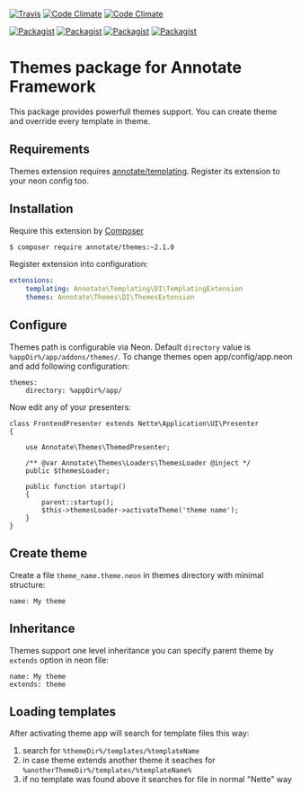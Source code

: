 [![Travis](https://img.shields.io/travis/AnnotateFramework/themes.svg?style=flat-square)](https://travis-ci.org/AnnotateFramework/themes)
[![Code Climate](https://img.shields.io/codeclimate/github/AnnotateFramework/themes.svg?style=flat-square)](https://codeclimate.com/github/AnnotateFramework/themes)
[![Code Climate](https://img.shields.io/codeclimate/coverage/github/AnnotateFramework/themes.svg?style=flat-square)](https://codeclimate.com/github/AnnotateFramework/themes)


[![Packagist](https://img.shields.io/packagist/v/annotate/themes.svg?style=flat-square)](https://packagist.org/packages/annotate/themes)
[![Packagist](https://img.shields.io/packagist/dm/annotate/themes.svg?style=flat-square)](https://packagist.org/packages/annotate/themes)
[![Packagist](https://img.shields.io/packagist/dd/annotate/themes.svg?style=flat-square)](https://packagist.org/packages/annotate/themes)
[![Packagist](https://img.shields.io/packagist/dt/annotate/themes.svg?style=flat-square)](https://packagist.org/packages/annotate/themes)

Themes package for Annotate Framework
=====================================

This package provides powerfull themes support. You can create theme and override every template in theme.

Requirements
------------

Themes extension requires [annotate/templating](https://github.com/AnnotateFramework/templating). Register its extension to your neon config too.

Installation
------------

Require this extension by [Composer](http://getcomposer.org)

```sh
$ composer require annotate/themes:~2.1.0
```

Register extension into configuration:

```yml
extensions:
    templating: Annotate\Templating\DI\TemplatingExtension
    themes: Annotate\Themes\DI\ThemesExtension
```

Configure
---------

Themes path is configurable via Neon. Default `directory` value is `%appDir%/app/addons/themes/`.
To change themes open app/config/app.neon and add following configuration:

    themes:
        directory: %appDir%/app/
    
Now edit any of your presenters:

	class FrontendPresenter extends Nette\Application\UI\Presenter
	{
	
		use Annotate\Themes\ThemedPresenter;
	
		/** @var Annotate\Themes\Loaders\ThemesLoader @inject */
		public $themesLoader;
	
		public function startup()
		{
			parent::startup();
			$this->themesLoader->activateTheme('theme name');
		}
	}

Create theme
------------

Create a file `theme_name.theme.neon` in themes directory with minimal structure:


```neon
name: My theme
```

Inheritance
-----------

Themes support one level inheritance you can specify parent theme by `extends` option in neon file:

```neon
name: My theme
extends: theme
```

Loading templates
-----------------

After activating theme app will search for template files this way:
 
 1. search for `%themeDir%/templates/%templateName`
 2. in case theme extends another theme it seaches for `%anotherThemeDir%/templates/%templateName%`
 3. if no template was found above it searches for file in normal "Nette" way

